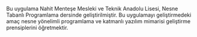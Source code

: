 Bu uygulama Nahit Menteşe Mesleki ve Teknik Anadolu Lisesi, Nesne Tabanlı Programlama dersinde geliştirilmiştir. Bu uygulamayı geliştirmedeki amaç nesne yönelimli programlama ve katmanlı yazılım mimarisi geliştirme prensiplerini öğretmektir. 
